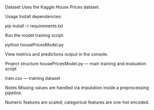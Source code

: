 Dataset
Uses the Kaggle House Prices dataset.

Usage
Install dependencies:

pip install -r requirements.txt

Run the model training script:

python housePricesModel.py


View metrics and predictions output in the console.

Project structure
housePricesModel.py — main training and evaluation script

train.csv — training dataset 



Notes
Missing values are handled via imputation inside a preprocessing pipeline.

Numeric features are scaled; categorical features are one-hot encoded.
